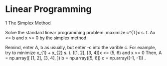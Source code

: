 # Linear Programming
1 The Simplex Method

Solve the standard linear programming problem:
maximize c^{T}x
s. t. Ax <= b and x >= 0
by the simplex method.

Remind, enter A, b as usually, but enter -c into the varible c.
For example, try to minimize
x_{1} + x_{2}
s. t. ([1, 2], [3, 4])x <= (5, 6) and x >= 0
Then, 
    A = np.array([
        [1, 2], 
        [3, 4],
    ])
    b = np.array([5, 6])
    c = np.array([-1, -1])
.
